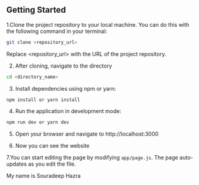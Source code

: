 ## Getting Started

1.Clone the project repository to your local machine. You can do this with the following command in your terminal:

```bash
git clone <repository_url>

```

Replace <repository_url> with the URL of the project repository.

2.  After cloning, navigate to the directory

```bash
cd <directory_name>
```

3.  Install dependencies using npm or yarn:

```bash
npm install or yarn install
```

4. Run the application in development mode:

```bash
npm run dev or yarn dev
```

5. Open your browser and navigate to http://localhost:3000

6. Now you can see the website

7.You can start editing the page by modifying `app/page.js`. The page auto-updates as you edit the file.

My name is Souradeep Hazra
